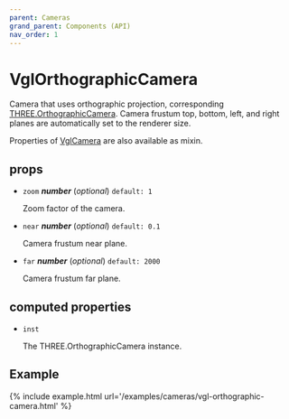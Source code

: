 ```yaml
---
parent: Cameras
grand_parent: Components (API)
nav_order: 1
---
```

# VglOrthographicCamera

Camera that uses orthographic projection,
corresponding [THREE.OrthographicCamera](https://threejs.org/docs/index.html#api/cameras/OrthographicCamera).
Camera frustum top, bottom, left, and right planes are automatically set to the renderer size.

Properties of [VglCamera](vgl-camera) are also available as mixin. 

## props 

- `zoom` ***number*** (*optional*) `default: 1` 

  Zoom factor of the camera. 

- `near` ***number*** (*optional*) `default: 0.1` 

  Camera frustum near plane. 

- `far` ***number*** (*optional*) `default: 2000` 

  Camera frustum far plane. 

## computed properties 

- `inst` 

  The THREE.OrthographicCamera instance. 


## Example

{% include example.html url='/examples/cameras/vgl-orthographic-camera.html' %}

